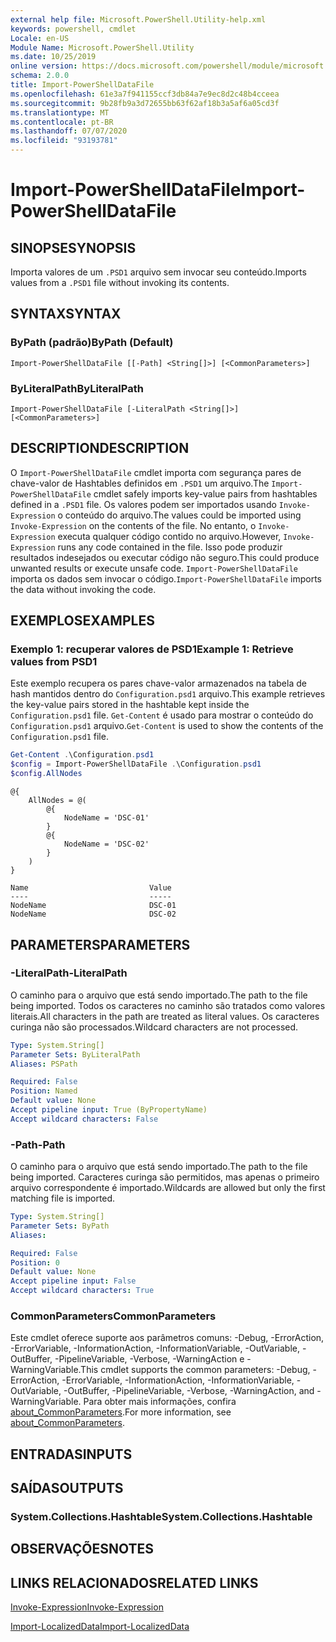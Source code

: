 ```yaml
---
external help file: Microsoft.PowerShell.Utility-help.xml
keywords: powershell, cmdlet
Locale: en-US
Module Name: Microsoft.PowerShell.Utility
ms.date: 10/25/2019
online version: https://docs.microsoft.com/powershell/module/microsoft.powershell.utility/import-powershelldatafile?view=powershell-5.1&WT.mc_id=ps-gethelp
schema: 2.0.0
title: Import-PowerShellDataFile
ms.openlocfilehash: 61e3a7f941155ccf3db84a7e9ec8d2c48b4cceea
ms.sourcegitcommit: 9b28fb9a3d72655bb63f62af18b3a5af6a05cd3f
ms.translationtype: MT
ms.contentlocale: pt-BR
ms.lasthandoff: 07/07/2020
ms.locfileid: "93193781"
---
```

# <span data-ttu-id="d8531-103">Import-PowerShellDataFile</span><span class="sxs-lookup"><span data-stu-id="d8531-103">Import-PowerShellDataFile</span></span>

## <span data-ttu-id="d8531-104">SINOPSE</span><span class="sxs-lookup"><span data-stu-id="d8531-104">SYNOPSIS</span></span>
<span data-ttu-id="d8531-105">Importa valores de um `.PSD1` arquivo sem invocar seu conteúdo.</span><span class="sxs-lookup"><span data-stu-id="d8531-105">Imports values from a `.PSD1` file without invoking its contents.</span></span>

## <span data-ttu-id="d8531-106">SYNTAX</span><span class="sxs-lookup"><span data-stu-id="d8531-106">SYNTAX</span></span>

### <span data-ttu-id="d8531-107">ByPath (padrão)</span><span class="sxs-lookup"><span data-stu-id="d8531-107">ByPath (Default)</span></span>

```
Import-PowerShellDataFile [[-Path] <String[]>] [<CommonParameters>]
```

### <span data-ttu-id="d8531-108">ByLiteralPath</span><span class="sxs-lookup"><span data-stu-id="d8531-108">ByLiteralPath</span></span>

```
Import-PowerShellDataFile [-LiteralPath <String[]>] [<CommonParameters>]
```

## <span data-ttu-id="d8531-109">DESCRIPTION</span><span class="sxs-lookup"><span data-stu-id="d8531-109">DESCRIPTION</span></span>

<span data-ttu-id="d8531-110">O `Import-PowerShellDataFile` cmdlet importa com segurança pares de chave-valor de Hashtables definidos em `.PSD1` um arquivo.</span><span class="sxs-lookup"><span data-stu-id="d8531-110">The `Import-PowerShellDataFile` cmdlet safely imports key-value pairs from hashtables defined in a `.PSD1` file.</span></span> <span data-ttu-id="d8531-111">Os valores podem ser importados usando `Invoke-Expression` o conteúdo do arquivo.</span><span class="sxs-lookup"><span data-stu-id="d8531-111">The values could be imported using `Invoke-Expression` on the contents of the file.</span></span>
<span data-ttu-id="d8531-112">No entanto, o `Invoke-Expression` executa qualquer código contido no arquivo.</span><span class="sxs-lookup"><span data-stu-id="d8531-112">However, `Invoke-Expression` runs any code contained in the file.</span></span> <span data-ttu-id="d8531-113">Isso pode produzir resultados indesejados ou executar código não seguro.</span><span class="sxs-lookup"><span data-stu-id="d8531-113">This could produce unwanted results or execute unsafe code.</span></span> <span data-ttu-id="d8531-114">`Import-PowerShellDataFile` importa os dados sem invocar o código.</span><span class="sxs-lookup"><span data-stu-id="d8531-114">`Import-PowerShellDataFile` imports the data without invoking the code.</span></span>

## <span data-ttu-id="d8531-115">EXEMPLOS</span><span class="sxs-lookup"><span data-stu-id="d8531-115">EXAMPLES</span></span>

### <span data-ttu-id="d8531-116">Exemplo 1: recuperar valores de PSD1</span><span class="sxs-lookup"><span data-stu-id="d8531-116">Example 1: Retrieve values from PSD1</span></span>

<span data-ttu-id="d8531-117">Este exemplo recupera os pares chave-valor armazenados na tabela de hash mantidos dentro do `Configuration.psd1` arquivo.</span><span class="sxs-lookup"><span data-stu-id="d8531-117">This example retrieves the key-value pairs stored in the hashtable kept inside the `Configuration.psd1` file.</span></span> <span data-ttu-id="d8531-118">`Get-Content` é usado para mostrar o conteúdo do `Configuration.psd1` arquivo.</span><span class="sxs-lookup"><span data-stu-id="d8531-118">`Get-Content` is used to show the contents of the `Configuration.psd1` file.</span></span>

```powershell
Get-Content .\Configuration.psd1
$config = Import-PowerShellDataFile .\Configuration.psd1
$config.AllNodes
```

```Output
@{
    AllNodes = @(
        @{
            NodeName = 'DSC-01'
        }
        @{
            NodeName = 'DSC-02'
        }
    )
}

Name                           Value
----                           -----
NodeName                       DSC-01
NodeName                       DSC-02
```

## <span data-ttu-id="d8531-119">PARAMETERS</span><span class="sxs-lookup"><span data-stu-id="d8531-119">PARAMETERS</span></span>

### <span data-ttu-id="d8531-120">-LiteralPath</span><span class="sxs-lookup"><span data-stu-id="d8531-120">-LiteralPath</span></span>

<span data-ttu-id="d8531-121">O caminho para o arquivo que está sendo importado.</span><span class="sxs-lookup"><span data-stu-id="d8531-121">The path to the file being imported.</span></span> <span data-ttu-id="d8531-122">Todos os caracteres no caminho são tratados como valores literais.</span><span class="sxs-lookup"><span data-stu-id="d8531-122">All characters in the path are treated as literal values.</span></span>
<span data-ttu-id="d8531-123">Os caracteres curinga não são processados.</span><span class="sxs-lookup"><span data-stu-id="d8531-123">Wildcard characters are not processed.</span></span>

```yaml
Type: System.String[]
Parameter Sets: ByLiteralPath
Aliases: PSPath

Required: False
Position: Named
Default value: None
Accept pipeline input: True (ByPropertyName)
Accept wildcard characters: False
```

### <span data-ttu-id="d8531-124">-Path</span><span class="sxs-lookup"><span data-stu-id="d8531-124">-Path</span></span>

<span data-ttu-id="d8531-125">O caminho para o arquivo que está sendo importado.</span><span class="sxs-lookup"><span data-stu-id="d8531-125">The path to the file being imported.</span></span> <span data-ttu-id="d8531-126">Caracteres curinga são permitidos, mas apenas o primeiro arquivo correspondente é importado.</span><span class="sxs-lookup"><span data-stu-id="d8531-126">Wildcards are allowed but only the first matching file is imported.</span></span>

```yaml
Type: System.String[]
Parameter Sets: ByPath
Aliases:

Required: False
Position: 0
Default value: None
Accept pipeline input: False
Accept wildcard characters: True
```

### <span data-ttu-id="d8531-127">CommonParameters</span><span class="sxs-lookup"><span data-stu-id="d8531-127">CommonParameters</span></span>

<span data-ttu-id="d8531-128">Este cmdlet oferece suporte aos parâmetros comuns: -Debug, -ErrorAction, -ErrorVariable, -InformationAction, -InformationVariable, -OutVariable, -OutBuffer, -PipelineVariable, -Verbose, -WarningAction e -WarningVariable.</span><span class="sxs-lookup"><span data-stu-id="d8531-128">This cmdlet supports the common parameters: -Debug, -ErrorAction, -ErrorVariable, -InformationAction, -InformationVariable, -OutVariable, -OutBuffer, -PipelineVariable, -Verbose, -WarningAction, and -WarningVariable.</span></span> <span data-ttu-id="d8531-129">Para obter mais informações, confira [about_CommonParameters](../Microsoft.PowerShell.Core/About/about_CommonParameters.md).</span><span class="sxs-lookup"><span data-stu-id="d8531-129">For more information, see [about_CommonParameters](../Microsoft.PowerShell.Core/About/about_CommonParameters.md).</span></span>

## <span data-ttu-id="d8531-130">ENTRADAS</span><span class="sxs-lookup"><span data-stu-id="d8531-130">INPUTS</span></span>

## <span data-ttu-id="d8531-131">SAÍDAS</span><span class="sxs-lookup"><span data-stu-id="d8531-131">OUTPUTS</span></span>

### <span data-ttu-id="d8531-132">System.Collections.Hashtable</span><span class="sxs-lookup"><span data-stu-id="d8531-132">System.Collections.Hashtable</span></span>

## <span data-ttu-id="d8531-133">OBSERVAÇÕES</span><span class="sxs-lookup"><span data-stu-id="d8531-133">NOTES</span></span>

## <span data-ttu-id="d8531-134">LINKS RELACIONADOS</span><span class="sxs-lookup"><span data-stu-id="d8531-134">RELATED LINKS</span></span>

[<span data-ttu-id="d8531-135">Invoke-Expression</span><span class="sxs-lookup"><span data-stu-id="d8531-135">Invoke-Expression</span></span>](Invoke-Expression.md)

[<span data-ttu-id="d8531-136">Import-LocalizedData</span><span class="sxs-lookup"><span data-stu-id="d8531-136">Import-LocalizedData</span></span>](Import-LocalizedData.md)
